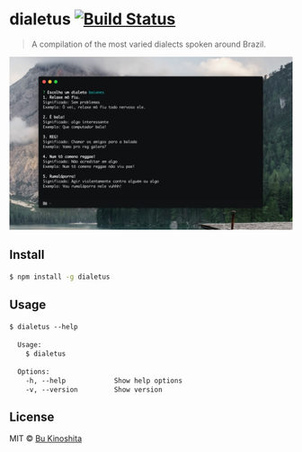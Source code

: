 # dialetus [![Build Status](https://travis-ci.org/bukinoshita/dialetus.svg?branch=master)](https://travis-ci.org/bukinoshita/dialetus)

> A compilation of the most varied dialects spoken around Brazil.

<img src="/.github/hero.png" width="700"/>

## Install

```bash
$ npm install -g dialetus
```

## Usage

```
$ dialetus --help

  Usage:
    $ dialetus

  Options:
    -h, --help            Show help options
    -v, --version         Show version
```

## License

MIT © [Bu Kinoshita](https://bukinoshita.io)
